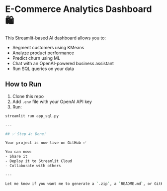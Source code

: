# E-Commerce Analytics Dashboard 🛍️

This Streamlit-based AI dashboard allows you to:

- Segment customers using KMeans
- Analyze product performance
- Predict churn using ML
- Chat with an OpenAI-powered business assistant
- Run SQL queries on your data

## How to Run

1. Clone this repo
2. Add `.env` file with your OpenAI API key
3. Run:

```bash
streamlit run app_sql.py

---

## ✅ Step 4: Done!

Your project is now live on GitHub ✅

You can now:
- Share it
- Deploy it to Streamlit Cloud
- Collaborate with others

---

Let me know if you want me to generate a `.zip`, a `README.md`, or GitHub Actions for auto-deploying.
